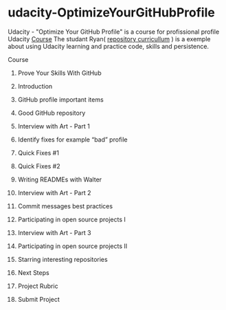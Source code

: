 # udacity-OptimizeYourGitHubProfile
Udacity - "Optimize Your GitHub Profile" is a course for profissional profile
Udacity [Course](https://www.udacity.com/enrollment/cd13151/2.0.1)
The studant Ryan( [repository curricullum](https://github.com/ryanwaite28) ) is a exemple about using Udacity learning and practice code, skills and persistence.

Course

1. Prove Your Skills With GitHub

2. Introduction

3. GitHub profile important items

4. Good GitHub repository

5. Interview with Art - Part 1

6. Identify fixes for example “bad” profile

7. Quick Fixes #1

8. Quick Fixes #2

9. Writing READMEs with Walter

10. Interview with Art - Part 2

11. Commit messages best practices

12. Participating in open source projects I

13. Interview with Art - Part 3

14. Participating in open source projects II

15. Starring interesting repositories

16. Next Steps

17. Project Rubric

18. Submit Project
